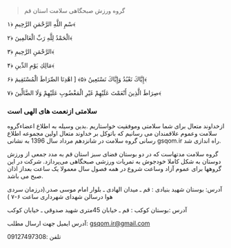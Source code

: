 

> گروه ورزش صبحگاهی سلامت استان قم

سْمِ اللَّهِ الرَّحْمَنِ الرَّحِيمِ ﴿۱﴾

الْحَمْدُ لِلَّهِ رَبِّ الْعَالَمِينَ ﴿۲﴾

الرَّحْمَنِ الرَّحِيمِ ﴿۳﴾

مَالِكِ يَوْمِ الدِّينِ ﴿۴﴾

إِيَّاكَ نَعْبُدُ وَإِيَّاكَ نَسْتَعِينُ ﴿۵﴾ [ اهْدِنَا الصِّرَاطَ الْمُسْتَقِيمَ ﴿۶﴾

صِرَاطَ الَّذِينَ أَنْعَمْتَ عَلَيْهِمْ غَيْرِ الْمَغْضُوبِ عَلَيْهِمْ وَلَا الضَّالِّينَ ﴿۷﴾


<h3>سلامتی ازنعمت های الهی است</h3>
ازخداوند متعال برای شما سلامتی وموفقیت خواستاریم .بدین وسیله به اطلاع اعضاءگروه سلامت وعموم علاقمندان می رسانیم که باتوکل بر خداوند متعال اولین مجموعه اطلاع رسانی گروه سلامت
در شانزدهم مرداد سال 1396 به نشانی gsqom.ir راه اندازی شد. 

 گروه سلامت مدتهاست که در دو بوستان فضای سبز استان قم به مدد جمعی از ورزش دوستان به شکل کاملا خودجوش به تمریات ورزشی صبحگاهی می‌پردازد.
شرکت در این گروهها برای عموم آزاد وساعت شروع در همه فصول سال  معمولا یک ساعت بعداز اذان صبح می باشد.

آدرس: 
بوستان شهید بنیادی : قم ـ میدان الهادی ـ بلوار امام موسی صدر.(درزمان سردی هوا درسالن شهدای شهرداری ساعت ۶-۷  )

آدرس :بوستان کوکب : قم ـ خیابان 45متری شهید صدوقی  ـ خیابان کوکب

آدرس ایمیل جهت ارسال مطلب:
<a href="mailto:gsqom.ir@gmial.com">gsqom.ir@gmail.com<a/>

تلفن :09127497308

